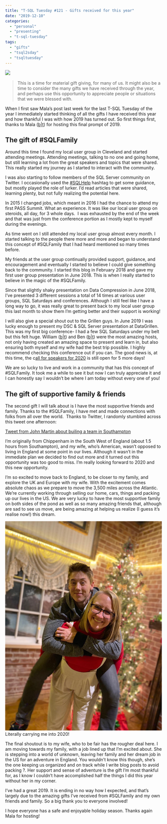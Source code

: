 ```yaml
---
title: "T-SQL Tuesday #121 - Gifts received for this year"
date: "2019-12-10"
categories:
  - "personal"
  - "presenting"
  - "t-sql-tuesday"
tags:
  - "gifts"
  - "tsql2sday"
  - "tsqltuesday"
---
```


[![](tsqltues-300x300)](https://curiousaboutdata.com/2019/12/03/tsql-tuesday-121-gifts-received-for-this-year/)

> This is a time for material gift giving, for many of us. It might also be a time to consider the many gifts we have received through the year, and perhaps use this opportunity to appreciate people or situations that we were blessed with.

When I first saw Mala’s post last week for the last T-SQL Tuesday of the year I immediately started thinking of all the gifts I have received this year and how thankful I was with how 2019 has turned out. So first things first, thanks to Mala ([b](https://curiousaboutdata.com/)|[t](https://twitter.com/sqlmal/)) for hosting this final prompt of 2019.

## The gift of #SQLFamily

Around this time I found my local user group in Cleveland and started attending meetings. Attending meetings, talking to no one and going home, but still learning a lot from the great speakers and topics that were shared. This really started my journey as I started to interact with the community.

I was also starting to follow members of the SQL Server community on Twitter. I occasionally used the [#SQLHelp](https://twitter.com/hashtag/sqlhelp?src=hashtag_click) hashtag to get some guidance, but mostly played the role of lurker. I’d read articles that were shared, learning plenty, but not fully realizing the potential here.

In 2015 I changed jobs, which meant in 2016 I had the chance to attend my first PASS Summit. What an experience. It was like our local user group on steroids, all day, for 3 whole days.  I was exhausted by the end of the week and that was just from the conference portion as I mostly kept to myself during the evenings.

As time went on I still attended my local user group almost every month. I started talking to the people there more and more and began to understand this concept of #SQLFamily that I had heard mentioned so many times before.

My friends at the user group continually provided support, guidance, and encouragement and eventually I started to believe I could give something back to the community. I started this blog in February 2018 and gave my first user group presentation in June 2018. This is when I really started to believe in the magic of the #SQLFamily.

Since that slightly shaky presentation on Data Compression in June 2018, I’ve presented 3 different sessions a total of 14 times at various user groups, SQL Saturdays and conferences. Although I still feel like I have a long way to go, it was really great to present back to my local user group this last month to show them I’m getting better and their support is working!

I will also give a special shout out to the Grillen guys. In June 2019 I was lucky enough to present my DSC & SQL Server presentation at DataGrillen. This was my first big conference- I had a few SQL Saturdays under my belt but this felt huge. William ([b](http://williamdurkin.com/)|[t](https://twitter.com/sql_williamd)) and Ben ([b](https://www.solisyon.de/)|[t](https://twitter.com/bweissman)) were the most amazing hosts, not only having created an amazing space to present and learn in, but also ensuring both myself and my wife had the best trip possible. I highly recommend checking this conference out if you can. The good news is, at this time, the c[all for speakers for 2020](https://datagrillen.com/) is still open for 5 more days!

We are so lucky to live and work in a community that has this concept of #SQLFamily. It took me a while to see it but now I can truly appreciate it and I can honestly say I wouldn’t be where I am today without every one of you!

## The gift of supportive family & friends

The second gift I will talk about is I have the most supportive friends and family. Thanks to the #SQLFamily, I have met and made connections with folks from all over the world.  Thanks to Twitter, I randomly stumbled across this tweet one afternoon:

[Tweet from John Martin about builing a team in Southampton](JohnMartin.png)

I’m originally from Chippenham in the South West of England (about 1.5 hours from Southampton), and my wife, who’s American, wasn’t opposed to living in England at some point in our lives. Although it wasn’t in the immediate plan we decided to find out more and it turned out this opportunity was too good to miss. I’m really looking forward to 2020 and this new opportunity.

I’m so excited to move back to England, to be closer to my family, and explore the UK and Europe with my wife. With the excitement comes absolute chaos as we prepare to move the 3,500 miles across the Atlantic. We’re currently working through selling our home, cars, things and packing up our lives in the US. We are very lucky to have the most supportive family on both sides of the pond as well as so many amazing friends that, although are sad to see us move, are being amazing at helping us realize (I guess it’s realise now!) this dream.

![](IMG-20191207-WA0002.jpg)
Literally carrying me into 2020!

The final shoutout is to my wife, who to be fair has the rougher deal here. I am moving towards my family, with a job lined up that I’m excited about. She is stepping into a world of unknown, leaving her family and her dream job in the US for an adventure in England. You wouldn’t know this though, she’s the one keeping us organized and on track while I write blog posts to avoid packing ?. Her support and sense of adventure is the gift I’m most thankful for, as I know I couldn’t have accomplished half the things I did this year without her in my corner.

I’ve had a great 2019. It is ending in no way how I expected, and that’s largely due to the amazing gifts I’ve received from #SQLFamily and my own friends and family. So a big thank you to everyone involved!

I hope everyone has a safe and enjoyable holiday season. Thanks again Mala for hosting!
